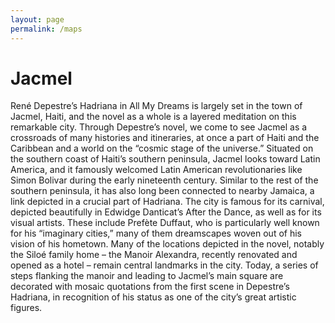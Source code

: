 ```yaml
---
layout: page
permalink: /maps
---
```

<div id="column-a"><h1>Jacmel</h1></div>


<div id="column-b">
<p>René Depestre’s Hadriana in All My Dreams is largely set in the town of Jacmel, Haiti,
and the novel as a whole is a layered meditation on this remarkable city. Through
Depestre’s novel, we come to see Jacmel as a crossroads of many histories and
itineraries, at once a part of Haiti and the Caribbean and a world on the “cosmic
stage of the universe.”
Situated on the southern coast of Haiti’s southern peninsula, Jacmel looks toward
Latin America, and it famously welcomed Latin American revolutionaries like Simon
Bolivar during the early nineteenth century. Similar to the rest of the southern
peninsula, it has also long been connected to nearby Jamaica, a link depicted in a
crucial part of Hadriana.
The city is famous for its carnival, depicted beautifully in Edwidge Danticat’s After
the Dance, as well as for its visual artists. These include Prefète Duffaut, who is
particularly well known for his “imaginary cities,” many of them dreamscapes
woven out of his vision of his hometown.
Many of the locations depicted in the novel, notably the Siloé family home – the
Manoir Alexandra, recently renovated and opened as a hotel – remain central
landmarks in the city. Today, a series of steps flanking the manoir and leading to
Jacmel’s main square are decorated with mosaic quotations from the first scene in
Depestre’s Hadriana, in recognition of his status as one of the city’s great artistic
figures.</p> </div>
